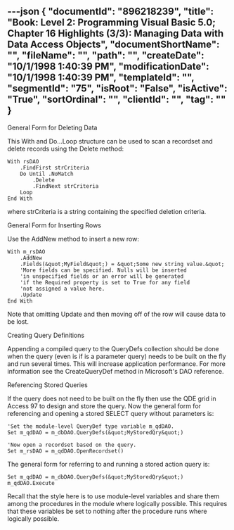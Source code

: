 ---json
{
  "documentId": "896218239",
  "title": "Book: Level 2: Programming Visual Basic 5.0; Chapter 16 Highlights (3/3): Managing Data with Data Access Objects",
  "documentShortName": "",
  "fileName": "",
  "path": "",
  "createDate": "10/1/1998 1:40:39 PM",
  "modificationDate": "10/1/1998 1:40:39 PM",
  "templateId": "",
  "segmentId": "75",
  "isRoot": "False",
  "isActive": "True",
  "sortOrdinal": "",
  "clientId": "",
  "tag": ""
}
---

General Form for Deleting Data

This With and Do...Loop structure can be used to scan a recordset and delete records using the Delete method:

    With rsDAO
        .FindFirst strCriteria
        Do Until .NoMatch
            .Delete
            .FindNext strCriteria
        Loop
    End With

where strCriteria is a string containing the specified deletion criteria.


General Form for Inserting Rows

Use the AddNew method to insert a new row:

    With m_rsDAO
        .AddNew
        .Fields(&quot;MyField&quot;) = &quot;Some new string value.&quot;
        'More fields can be specified. Nulls will be inserted
        'in unspecified fields or an error will be generated
        'if the Required property is set to True for any field
        'not assigned a value here.
        .Update
    End With

Note that omitting Update and then moving off of the row will cause data to be lost.


Creating Query Definitions

Appending a compiled query to the QueryDefs collection should be done when the query (even is if is a parameter query) needs to be built on the fly and run several times. This will increase application performance. For more information see the CreateQueryDef method in Microsoft's DAO reference.


Referencing Stored Queries

If the query does not need to be built on the fly then use the QDE grid in Access 97 to design and store the query. Now the general form for referencing and opening a stored SELECT query without parameters is:

    'Set the module-level QueryDef type variable m_qdDAO.
    Set m_qdDAO = m_dbDAO.QueryDefs(&quot;MyStoredQry&quot;)

    'Now open a recordset based on the query.
    Set m_rsDAO = m_qdDAO.OpenRecordset()

The general form for referring to and running a stored action query is:

    Set m_qdDAO = m_dbDAO.QueryDefs(&quot;MyStoredQry&quot;)
    m_qdDAO.Execute

Recall that the style here is to use module-level variables and share them among the procedures in the module where logically possible. This requires that these variables be set to nothing after the procedure runs where logically possible.
